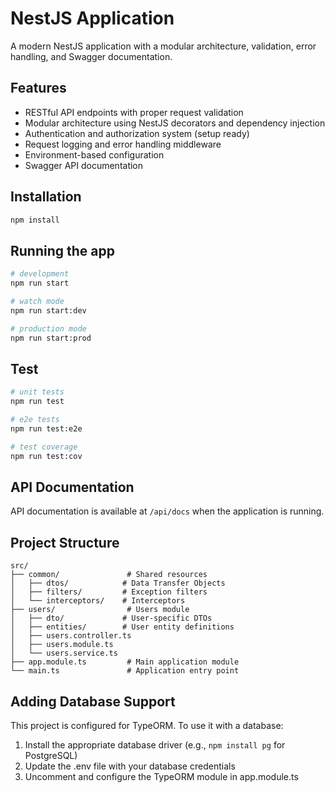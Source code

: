 # NestJS Application

A modern NestJS application with a modular architecture, validation, error handling, and Swagger documentation.

## Features

- RESTful API endpoints with proper request validation
- Modular architecture using NestJS decorators and dependency injection
- Authentication and authorization system (setup ready)
- Request logging and error handling middleware
- Environment-based configuration
- Swagger API documentation

## Installation

```bash
npm install
```

## Running the app

```bash
# development
npm run start

# watch mode
npm run start:dev

# production mode
npm run start:prod
```

## Test

```bash
# unit tests
npm run test

# e2e tests
npm run test:e2e

# test coverage
npm run test:cov
```

## API Documentation

API documentation is available at `/api/docs` when the application is running.

## Project Structure

```
src/
├── common/               # Shared resources
│   ├── dtos/            # Data Transfer Objects
│   ├── filters/         # Exception filters
│   └── interceptors/    # Interceptors
├── users/                # Users module
│   ├── dto/             # User-specific DTOs
│   ├── entities/        # User entity definitions
│   ├── users.controller.ts
│   ├── users.module.ts
│   └── users.service.ts
├── app.module.ts         # Main application module
└── main.ts               # Application entry point
```

## Adding Database Support

This project is configured for TypeORM. To use it with a database:

1. Install the appropriate database driver (e.g., `npm install pg` for PostgreSQL)
2. Update the .env file with your database credentials
3. Uncomment and configure the TypeORM module in app.module.ts